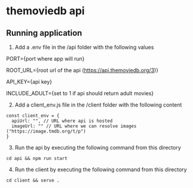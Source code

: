 # themoviedb api

## Running application

1. Add a .env file in the /api folder with the following values

PORT={port where app will run}

ROOT_URL={root url of the api (https://api.themoviedb.org/3)}

API_KEY={api key}

INCLUDE_ADULT={set to 1 if api should return adult movies}


2. Add a client_env.js file in the /client folder with the following content
```
const client_env = {
  apiUrl: "", // URL where api is hosted
  imageUrl: "" // URL where we can resolve images ("https://image.tmdb.org/t/p")
}
```


3. Run the api by executing the following command from this directory
```
cd api && npm run start
```

4. Run the client by executing the following command from this directory
```
cd client && serve .
```

